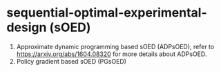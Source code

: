 # sequential-optimal-experimental-design (sOED)
1. Approximate dynamic programming based sOED (ADPsOED), refer to https://arxiv.org/abs/1604.08320 for more details about ADPsOED.
3. Policy gradient based sOED (PGsOED)
